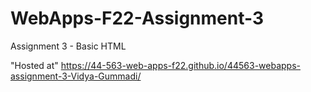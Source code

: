 # WebApps-F22-Assignment-3
Assignment 3 - Basic HTML


"Hosted at" https://44-563-web-apps-f22.github.io/44563-webapps-assignment-3-Vidya-Gummadi/



